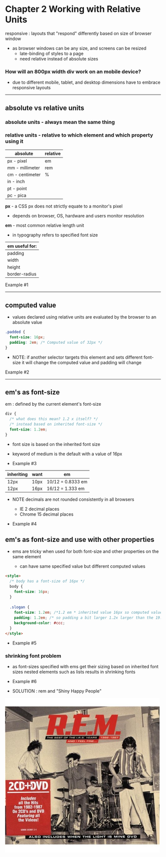 # Chapter 2 Working with Relative Units

responsive
: layouts that "respond" differently based on size of browser window

- as browser windows can be any size, and screens can be resized
  - late-binding of styles to a page
  - need relative instead of absolute sizes

### How will an 800px width div work on an mobile device?

- due to different mobile, tablet, and desktop dimensions have to embrace responsive layouts

---

## absolute vs relative units

### absolute units - always mean the same thing

### relative units - relative to which element and which property using it

| absolute        | relative |
| --------------- | -------- |
| px - pixel      | em       |
| mm - millimeter | rem      |
| cm - centimeter | %        |
| in - inch       |          |
| pt - point      |          |
| pc - pica       |          |

**px** - a CSS px does not strictly equate to a monitor's pixel

- depends on browser, OS, hardware and users monitor resolution

**em** - most common relative length unit

- in typography refers to specified font size

| em useful for: |
| -------------- |
| padding        |
| width          |
| height         |
| border-radius  |

Example #1

---

## computed value

- values declared using relative units are evaluated by the browser to an absolute value

```css
.padded {
  font-size: 16px;
  padding: 2em; /* Computed value of 32px */
}
```

- NOTE: if another selector targets this element and sets different font-size it will change the computed value and padding will change

Example #2

---

## em's as font-size

em
: defined by the current element's font-size

```css
div {
  /* what does this mean? 1.2 x itself? */
  /* instead based on inherited font-size */
  font-size: 1.2em;
}
```

- font size is based on the inherited font size
- keyword of medium is the default with a value of 16px

- Example #3

| inheriting | want | em                |
| ---------- | ---- | ----------------- |
| 12px       | 10px | 10/12 = 0.8333 em |
| 12px       | 16px | 16/12 = 1.333 em  |

- NOTE decimals are not rounded consistently in all browsers

  - IE 2 decimal places
  - Chrome 15 decimal places

- Example #4

## em's as font-size and use with other properties

- ems are tricky when used for both font-size and other properties on the same element

  - can have same specified value but different computed values

```html
<style>
  /* body has a font-size of 16px */
  body {
    font-size: 16px;
  }

  .slogan {
    font-size: 1.2em; /*1.2 em * inherited value 16px so computed value of 19.2px*/
    padding: 1.2em; /* so padding a bit larger 1.2x larger than the 19.2px so 1.2 * 19.2px = 23.04px */
    background-color: #ccc;
  }
</style>
```

- Example #5

### shrinking font problem

- as font-sizes specified with ems get their sizing based on inherited font sizes nested elements such as lists results in shrinking fonts

- Example #6
- SOLUTION : rem and "Shiny Happy People"

![REM](rem.jpg)
